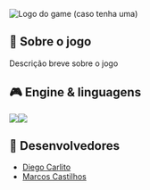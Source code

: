 <!---
Caso o jogo tenha uma logo, disponibilizá-la no README
--->
![Logo do game (caso tenha uma)](http://3rd-strike.com/wp-content/uploads/2015/03/OriLogo-black-png.png)

## 📃 Sobre o jogo
<!---
Aqui faça uma descrição breve para os jogadores sobre o seu jogo! Qual o gênero? É multijogador? etc...
--->

Descrição breve sobre o jogo

## 🎮 Engine & linguagens
<!---
Aqui recomenda-se que sejam colocados os ícones da game engine e das linguagens de programação que foram utilizadas no desenvolvimento do seu jogo, como o exemplo à seguir
--->
<img src="https://img.icons8.com/ios-filled/50/000000/unity.png"/><img src="https://img.icons8.com/color/48/000000/c-sharp-logo.png"/>

## 🧠 Desenvolvedores
<!---
Aqui sugere-se que sejam colocados ao menos os nomes de cada desenvolvedor envolvido na criação do seu jogo
--->

- [Diego Carlito](https://github.com/DiegoCarlito)
- [Marcos Castilhos](https://github.com/Marcosatc147)
